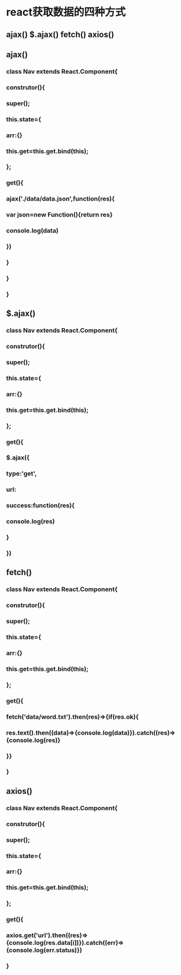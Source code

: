# react获取数据的四种方式
## ajax() $.ajax() fetch() axios()
## ajax()
### class Nav extends React.Component{
###   construtor(){
###       super();
###       this.state={
###          arr:{}
###       this.get=this.get.bind(this);
###        };
###    get(){
###       ajax('./data/data.json',function(res){
###          var json=new Function(){return res}
###             console.log(data)
###        })
###       }
###      }
###    }
## $.ajax()
### class Nav extends React.Component{
###   construtor(){
###       super();
###       this.state={
###          arr:{}
###       this.get=this.get.bind(this);
###        };
###    get(){
###       $.ajax({
###               type:'get',
###                url:
###                success:function(res){
###                console.log(res)
###               }
###          })
## fetch()
### class Nav extends React.Component{
###   construtor(){
###       super();
###       this.state={
###          arr:{}
###       this.get=this.get.bind(this);
###        };
###    get(){
###            fetch('data/word.txt').then(res)=>{if(res.ok){
###                res.text().then((data)=>{console.log(data)}).catch((res)=>{console.log(res)}
###            }}
###      }
## axios()
### class Nav extends React.Component{
###   construtor(){
###       super();
###       this.state={
###          arr:{}
###       this.get=this.get.bind(this);
###        };
###    get(){
###           axios.get('url').then((res)=>{console.log(res.data[i])}).catch((err)=>{console.log(err.status)})
###   }

